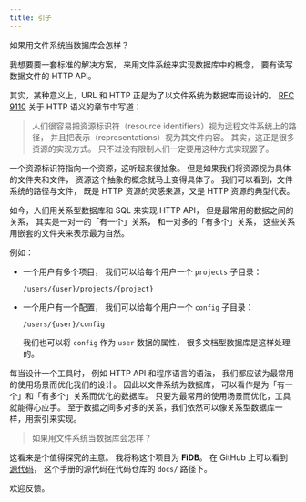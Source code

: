 ```yaml
---
title: 引子
---
```


如果用文件系统当数据库会怎样？

我想要要一套标准的解决方案，
来用文件系统来实现数据库中的概念，
要有读写数据文件的 HTTP API。

其实，某种意义上，URL 和 HTTP 正是为了以文件系统为数据库而设计的。
[RFC 9110](https://www.rfc-editor.org/rfc/rfc9110.html)
关于 HTTP 语义的章节中写道：

> 人们很容易把资源标识符（resource identifiers）视为远程文件系统上的路径，
> 并且把表示（representations）视为其文件内容。
> 其实，这正是很多资源的实现方式。
> 只不过没有限制人们一定要用这种方式实现罢了。

一个资源标识符指向一个资源，这听起来很抽象。
但是如果我们将资源视为具体的文件夹和文件，
资源这个抽象的概念就马上变得具体了。
我们可以看到，文件系统的路径与文件，
既是 HTTP 资源的灵感来源，又是 HTTP 资源的典型代表。

如今，人们用关系型数据库和 SQL 来实现 HTTP API，
但是最常用的数据之间的关系，
其实是一对一的「有一个」关系，
和一对多的「有多个」关系，
这些关系用嵌套的文件夹来表示最为自然。

例如：

- 一个用户有多个项目，
  我们可以给每个用户一个 `projects` 子目录：

  ```
  /users/{user}/projects/{project}
  ```

- 一个用户有一个配置，
  我们可以给每个用户一个 `config` 子目录：

  ```
  /users/{user}/config
  ```

  我们也可以将 `config` 作为 `user` 数据的属性，
  很多文档型数据库是这样处理的。

每当设计一个工具时，
例如 HTTP API 和程序语言的语法，
我们都应该为最常用的使用场景而优化我们的设计。
因此以文件系统为数据库，
可以看作是为「有一个」和「有多个」关系而优化的数据库。
只要为最常用的使用场景而优化，工具就能得心应手。
至于数据之间多对多的关系，我们依然可以像关系型数据库一样，用索引来实现。

> 如果用文件系统当数据库会怎样？

这看来是个值得探究的主意。
我将称这个项目为 **FiDB**。
在 GitHub 上可以看到 [源代码](https://github.com/fidb-official/fidb)，
这个手册的源代码在代码仓库的 `docs/` 路径下。

欢迎反馈。
